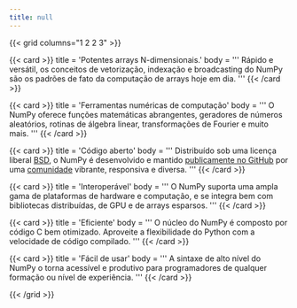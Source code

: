 ```yaml
---
title: null
---
```


{{< grid columns="1 2 2 3" >}}

{{< card >}}
title = 'Potentes arrays N-dimensionais.'
body = '''
Rápido e versátil, os conceitos de vetorização, indexação e broadcasting do NumPy são os padrões de fato da computação de arrays hoje em dia.
'''
{{< /card >}}

{{< card >}}
title = 'Ferramentas numéricas de computação'
body = '''
O NumPy oferece funções matemáticas abrangentes, geradores de números aleatórios, rotinas de álgebra linear, transformações de Fourier e muito mais.
'''
{{< /card >}}

{{< card >}}
title = 'Código aberto'
body = '''
Distribuído sob uma licença liberal [BSD](https://github.com/numpy/numpy/blob/main/LICENSE.txt), o NumPy é desenvolvido e mantido [publicamente no GitHub](https://github.com/numpy/numpy) por uma [comunidade](/community) vibrante, responsiva e diversa.
'''
{{< /card >}}

{{< card >}}
title = 'Interoperável'
body = '''
O NumPy suporta uma ampla gama de plataformas de hardware e computação, e se integra bem com bibliotecas distribuídas, de GPU e de arrays esparsos.
'''
{{< /card >}}

{{< card >}}
title = 'Eficiente'
body = '''
O núcleo do NumPy é composto por código C bem otimizado. Aproveite a flexibilidade do Python com a velocidade de código compilado.
'''
{{< /card >}}

{{< card >}}
title = 'Fácil de usar'
body = '''
A sintaxe de alto nível do NumPy o torna acessível e produtivo para programadores de qualquer formação ou nível de experiência.
'''
{{< /card >}}

{{< /grid >}}
